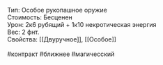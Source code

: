 Тип: Особое рукопашное оружие<br>
Стоимость: Бесценен<br>
Урон: 2к6 рубящий + 1к10 некротическая энергия<br>
Вес: 2 фнт.<br>
Свойства: [[Двуручное]],  [[Особое]]<br>
<br>
#контракт #ближнее #магичесский 